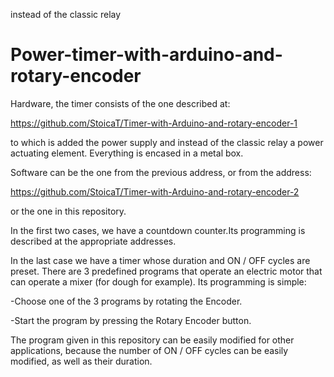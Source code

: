 instead of the classic relay

# Power-timer-with-arduino-and-rotary-encoder

Hardware, the timer consists of the one described at:

https://github.com/StoicaT/Timer-with-Arduino-and-rotary-encoder-1

to which is added the power supply and instead of the classic relay
a power actuating element.
Everything is encased in a metal box.

Software can be the one from the previous address, or from the address:

https://github.com/StoicaT/Timer-with-Arduino-and-rotary-encoder-2

or the one in this repository.

In the first two cases, we have a countdown counter.Its programming is described at the appropriate addresses.

In the last case we have a timer whose duration and ON / OFF cycles are preset.
There are 3 predefined programs that operate an electric motor that can operate a mixer (for dough for example).
Its programming is simple:

-Choose one of the 3 programs by rotating the Encoder.

-Start the program by pressing the Rotary Encoder button.

The program given in this repository can be easily modified for other applications, because the number of ON / OFF cycles can be easily modified, as well as their duration.
